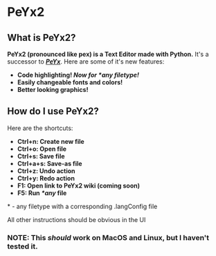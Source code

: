 # **PeYx2**

## **What is PeYx2?**
**PeYx2 (pronounced like pex) is a Text Editor made with Python.**
It's a successor to [***PeYx***](https://github.com/Uralstech/PeYx). Here are some of it's new features:
- **Code highlighting! *Now for \*any filetype!***
- **Easily changeable fonts and colors!**
- **Better looking graphics!**

## **How do I use PeYx2?**
Here are the shortcuts:
- **Ctrl+n: Create new file**
- **Ctrl+o: Open file**
- **Ctrl+s: Save file**
- **Ctrl+a+s: Save-as file**
- **Ctrl+z: Undo action**
- **Ctrl+y: Redo action**
- **F1: Open link to PeYx2 wiki (coming soon)**
- **F5: Run *\*any* file**

\* - any filetype with a corresponding .langConfig file

All other instructions should be obvious in the UI
### NOTE: **This *should* work on MacOS and Linux, but I haven't tested it.**
